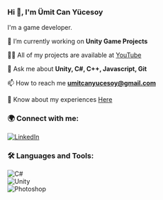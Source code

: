 ### Hi 👋, I'm Ümit Can Yücesoy  
I'm a game developer.  

🔭 I’m currently working on **Unity Game Projects**  

👨‍💻 All of my projects are available at [YouTube](https://www.youtube.com/playlist?list=PLu570p6KwizLzSyiK4vwERquCM0sv_DMt)  

💬 Ask me about **Unity, C#, C++, Javascript, Git**  

📫 How to reach me **umitcanyucesoy@gmail.com**  

📄 Know about my experiences [Here](https://linktr.ee/umitcanyucesoy)  

### 🌍 Connect with me:
[![LinkedIn](https://img.shields.io/badge/LinkedIn-0077B5?style=for-the-badge&logo=linkedin&logoColor=white)](https://www.linkedin.com/in/ümit-can-yücesoy-96b160258/)  

### 🛠 Languages and Tools:  
![C#](https://img.shields.io/badge/C%23-239120?style=for-the-badge&logo=csharp&logoColor=white)  
![Unity](https://img.shields.io/badge/Unity-100000?style=for-the-badge&logo=unity&logoColor=white)  
![Photoshop](https://img.shields.io/badge/Adobe%20Photoshop-31A8FF?style=for-the-badge&logo=adobephotoshop&logoColor=white)  

